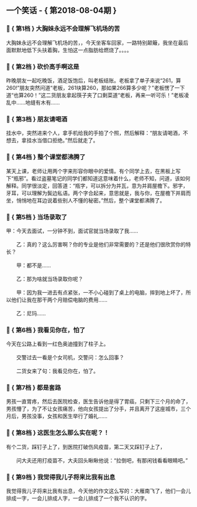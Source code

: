 ## 一个笑话 - { 第2018-08-04期 }
</hr>

### :jack_o_lantern: { 第1档 } 大胸妹永远不会理解飞机场的苦
大胸妹永远不会理解飞机场的苦，，今天坐客车回家，一路特别颠簸，我坐在最后面默默地低下头扶着胸，生怕这一点脂肪给燃烧了。。。。


### :jack_o_lantern: { 第2档 } 砍价高手啊这是
昨晚朋友一起吃晚饭，酒足饭饱后，叫老板结账。老板拿了单子来说“261，算260!”朋友突然问道“老板，261块算260，那如果266算多少呢？”老板愣了一下道“也算260！”这二货朋友拿起筷子夹了口剩菜道“老板，再来一听可乐！”老板凌乱中……地缝有木有……


### :jack_o_lantern: { 第3档 } 朋友请喝酒
挂水中，突然进来个人，拿手机给我的手拍了个照，然后解释：“朋友请喝酒，不想去，拿挂水当借口拒绝。”然后就走了。


### :jack_o_lantern: { 第4档 } 整个课堂都沸腾了
某天上课，老师让用两个字来形容你眼中的爱情。有个同学上去，在黑板上写下“瓶邪”。看过盗墓笔记的同学们都知道这意味着什么，老师不知，问道，该如何解释。同学很淡定，回答道：“瓶字，可以拆分为并瓦，意为并肩屋檐下。邪字，牙耳，可以理解为鬓边私语。两个字合起来，意思就是，我与你，在屋檐下并肩而坐，悄悄地在耳边说着些别人不懂的秘密。”然后，整个课堂都沸腾了。


### :jack_o_lantern: { 第5档 } 当场录取了
甲：今天去面试，一分钟不到，面试官就当场录取了我……<br/><br/>　　乙：真的？这么厉害啊？你的专业是他们非常需要的？还是他们很欣赏你的特长？<br/><br/>　　甲：都不是……<br/><br/>　　乙：那为啥就当场录取你呢？<br/><br/>　　甲：因为我一进去有点紧张，一不小心碰到了桌上的电脑，摔到地上坏了，所以他们让我在那干两个月赔偿电脑的费用……<br/><br/>　　乙：尼玛……


### :jack_o_lantern: { 第6档 } 我看见你在，怕了
今天在公路上看到一红色奥迪撞到了柱子上。<br/><br/>　　交警过去一看是个女司机，交警问：怎么回事？<br/><br/>　　二货女来了句：我看见你在，怕了。


### :jack_o_lantern: { 第7档 } 都是套路
男孩一直胃疼，然后去医院检查，医生告诉他是得了胃癌，只剩下三个月的命了，男孩懵了，为了不让女孩痛苦，他向女孩提出了分手，并且离开了这座城市，三个月后，男孩没事，女孩和医生举行了婚礼……<br/>


### :jack_o_lantern: { 第8档 } 这医生怎么那么实在呢？！
有个二货，踩钉子上了，到医院打破伤风疫苗，第二天又踩钉子上了，<br/><br/>　　问大夫还用打疫苗不，大夫回头瞅瞅他说：“拉倒吧，有那闲钱看看眼睛吧。”


### :jack_o_lantern: { 第9档 } 我觉得我儿子将来比我有出息
我觉得我儿子将来比我有出息，今天他的作文这么写的：大雁南飞了，他们一会儿排成一字，一会儿排成人字，一会儿排成了一个我不认识的字。

